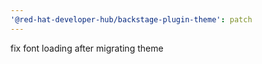 ```yaml
---
'@red-hat-developer-hub/backstage-plugin-theme': patch
---
```


fix font loading after migrating theme
